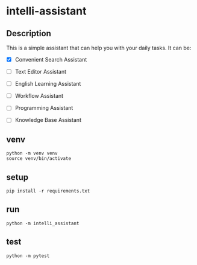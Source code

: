 # intelli-assistant

## Description
This is a simple assistant that can help you with your daily tasks. It can be:
- [x] Convenient Search Assistant
- [ ] Text Editor Assistant
- [ ] English Learning Assistant
- [ ]  Workflow Assistant
- [ ]  Programming Assistant
- [ ]  Knowledge Base Assistant


## venv
```
python -m venv venv
source venv/bin/activate
```

## setup
```
pip install -r requirements.txt
```

## run
```
python -m intelli_assistant
```

## test
```
python -m pytest
```
